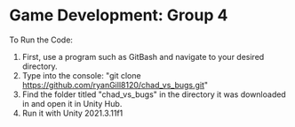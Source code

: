 ﻿# Game Development: Group 4

To Run the Code:

1. First, use a program such as GitBash and navigate to your desired directory.
2. Type into the console: "git clone https://github.com/ryanGill8120/chad_vs_bugs.git"
3. Find the folder titled "chad_vs_bugs" in the directory it was downloaded in and open it in Unity Hub.
4. Run it with Unity 2021.3.11f1
